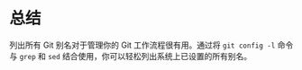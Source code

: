 # 总结

列出所有 Git 别名对于管理你的 Git 工作流程很有用。通过将 `git config -l` 命令与 `grep` 和 `sed` 结合使用，你可以轻松列出系统上已设置的所有别名。
